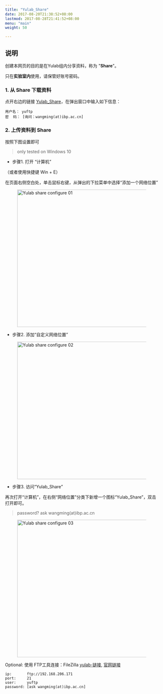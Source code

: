 ```yaml
---
title: "Yulab_Share"
date: 2017-08-20T21:38:52+08:00
lastmod: 2017-08-28T21:41:52+08:00
menu: "main"
weight: 50

---
```


## 说明

创建本网页的目的是在Yulab组内分享资料，称为 "**Share**"。

只在**实验室内**使用，请保管好账号密码。

<!--more-->

### 1. 从 Share 下载资料

点开右边的链接 <a href="ftp://yuftp@192.168.206.171/Share">Yulab_Share</a>，在弹出窗口中输入如下信息：

```
用户名： yuftp
密  码： [询问：wangming(at)ibp.ac.cn]
```


### 2. 上传资料到 Share

按照下图设置即可

> only tested on Windows 10

+ 步骤1. 打开 “计算机” 

（或者使用快捷键 Win + E）

在页面右侧空白处，单击鼠标右键，从弹出的下拉菜单中选择“添加一个网络位置”


<figure>
  <img src="http://159.226.118.232/open/upload/img/yulab_share_config/yulab_share_config_01.jpg" alt="Yulab share configure 01" width="600" height="450">
</figure>

+ 步骤2. 添加“自定义网络位置” 

<figure>
  <img src="http://159.226.118.232/open/upload/img/yulab_share_config/yulab_share_config_02.png" alt="Yulab share configure 02" width="600" height="450">
</figure>

+ 步骤3. 访问“Yulab_Share”

再次打开“计算机”，在右侧“网络位置”分类下新增一个图标“Yulab_Share”，双击打开即可。

> password? ask wangming(at)ibp.ac.cn

<figure>
  <img src="http://159.226.118.232/open/upload/img/yulab_share_config/yulab_share_config_03.png" alt="Yulab share configure 03" width="600" height="450">
</figure>


Optional: 使用 FTP工具连接：FileZilla <a href="ftp://192.168.206.171/Archive/06.Software/04.%C9%FA%D0%C5%B9%A4%BE%DF/%5B%CD%F8%C2%E7%B9%A4%BE%DF%5D.FileZillaPortable.rar">yulab-链接<a/>, <a href="https://filezilla-project.org/">官网链接</a>

```
ip:       ftp://192.168.206.171
port:     21
user:     yuftp
password: [ask wangming(at)ibp.ac.cn]
```

